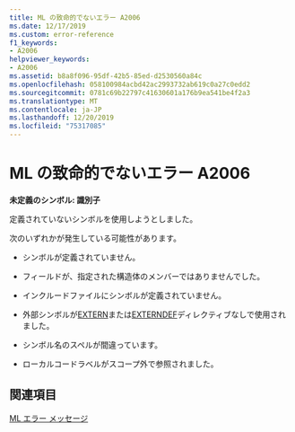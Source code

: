 ```yaml
---
title: ML の致命的でないエラー A2006
ms.date: 12/17/2019
ms.custom: error-reference
f1_keywords:
- A2006
helpviewer_keywords:
- A2006
ms.assetid: b8a8f096-95df-42b5-85ed-d2530560a84c
ms.openlocfilehash: 058100984acbd42ac2993732ab619c0a27c0edd2
ms.sourcegitcommit: 0781c69b22797c41630601a176b9ea541be4f2a3
ms.translationtype: MT
ms.contentlocale: ja-JP
ms.lasthandoff: 12/20/2019
ms.locfileid: "75317085"
---
```

# <a name="ml-nonfatal-error-a2006"></a>ML の致命的でないエラー A2006

**未定義のシンボル: 識別子**

定義されていないシンボルを使用しようとしました。

次のいずれかが発生している可能性があります。

- シンボルが定義されていません。

- フィールドが、指定された構造体のメンバーではありませんでした。

- インクルードファイルにシンボルが定義されていません。

- 外部シンボルが[EXTERN](extern-masm.md)または[EXTERNDEF](externdef.md)ディレクティブなしで使用されました。

- シンボル名のスペルが間違っています。

- ローカルコードラベルがスコープ外で参照されました。

## <a name="see-also"></a>関連項目

[ML エラー メッセージ](ml-error-messages.md)
